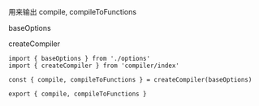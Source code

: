 用来输出 compile, compileToFunctions

<a>baseOptions</a>

<a>createCompiler</a>

```
import { baseOptions } from './options'
import { createCompiler } from 'compiler/index'

const { compile, compileToFunctions } = createCompiler(baseOptions)

export { compile, compileToFunctions }
```
